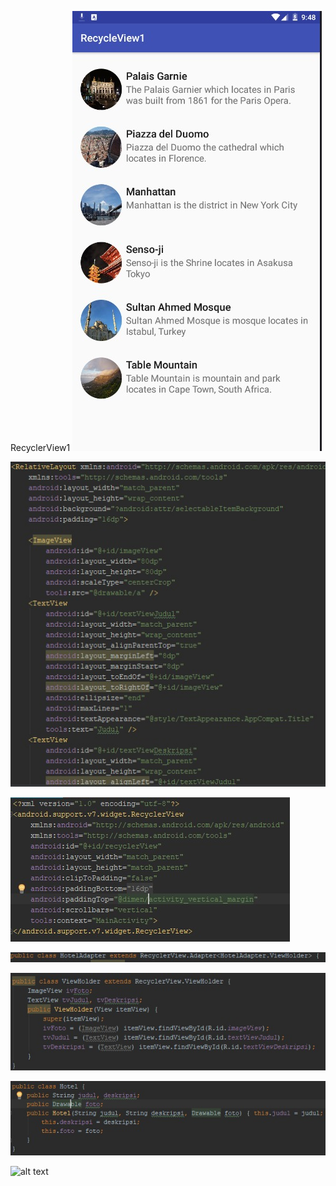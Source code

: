 RecyclerView1
![alt text](https://github.com/primusnathan/RecylerView1dan2/blob/master/RecycleView1/SS/WhatsApp%20Image%202019-03-13%20at%205.06.14%20PM.jpeg)

![alt text](https://github.com/primusnathan/RecylerView1dan2/blob/master/RecycleView1/SS/WhatsApp%20Image%202019-03-13%20at%202.36.41%20PM%20(1).jpeg)

![alt text](https://github.com/primusnathan/RecylerView1dan2/blob/master/RecycleView1/SS/WhatsApp%20Image%202019-03-13%20at%202.36.41%20PM.jpeg)

![alt text](https://github.com/primusnathan/RecylerView1dan2/blob/master/RecycleView1/SS/WhatsApp%20Image%202019-03-13%20at%202.36.42%20PM%20(1).jpeg)

![alt text](https://github.com/primusnathan/RecylerView1dan2/blob/master/RecycleView1/SS/WhatsApp%20Image%202019-03-13%20at%202.36.42%20PM%20(2).jpeg)

![alt text](https://github.com/primusnathan/RecylerView1dan2/blob/master/RecycleView1/SS/WhatsApp%20Image%202019-03-13%20at%202.36.42%20PM.jpeg)

![alt text](https://github.com/primusnathan/RecylerView1dan2/blob/master/RecycleView1/SS/WhatsApp%20Image%202019-03-13%20at%202.36.43%20PM%20(3).jpeg)





